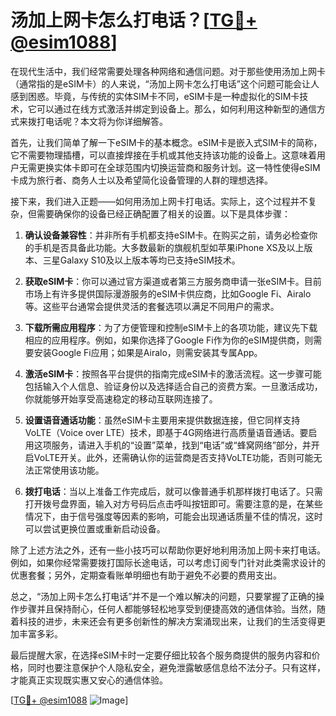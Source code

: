 # 汤加上网卡怎么打电话？[[TG💪+ @esim1088](https://t.me/s/esim1088)]

在现代生活中，我们经常需要处理各种网络和通信问题。对于那些使用汤加上网卡（通常指的是eSIM卡）的人来说，“汤加上网卡怎么打电话”这个问题可能会让人感到困惑。毕竟，与传统的实体SIM卡不同，eSIM卡是一种虚拟化的SIM卡技术，它可以通过在线方式激活并绑定到设备上。那么，如何利用这种新型的通信方式来拨打电话呢？本文将为你详细解答。

首先，让我们简单了解一下eSIM卡的基本概念。eSIM卡是嵌入式SIM卡的简称，它不需要物理插槽，可以直接焊接在手机或其他支持该功能的设备上。这意味着用户无需更换实体卡即可在全球范围内切换运营商和服务计划。这一特性使得eSIM卡成为旅行者、商务人士以及希望简化设备管理的人群的理想选择。

接下来，我们进入正题——如何用汤加上网卡打电话。实际上，这个过程并不复杂，但需要确保你的设备已经正确配置了相关的设置。以下是具体步骤：

1. **确认设备兼容性**：并非所有手机都支持eSIM卡。在购买之前，请务必检查你的手机是否具备此功能。大多数最新的旗舰机型如苹果iPhone XS及以上版本、三星Galaxy S10及以上版本等均已支持eSIM技术。

2. **获取eSIM卡**：你可以通过官方渠道或者第三方服务商申请一张eSIM卡。目前市场上有许多提供国际漫游服务的eSIM卡供应商，比如Google Fi、Airalo等。这些平台通常会提供灵活的套餐选项以满足不同用户的需求。

3. **下载所需应用程序**：为了方便管理和控制eSIM卡上的各项功能，建议先下载相应的应用程序。例如，如果你选择了Google Fi作为你的eSIM提供商，则需要安装Google Fi应用；如果是Airalo，则需安装其专属App。

4. **激活eSIM卡**：按照各平台提供的指南完成eSIM卡的激活流程。这一步骤可能包括输入个人信息、验证身份以及选择适合自己的资费方案。一旦激活成功，你就能够开始享受高速稳定的移动互联网连接了。

5. **设置语音通话功能**：虽然eSIM卡主要用来提供数据连接，但它同样支持VoLTE（Voice over LTE）技术，即基于4G网络进行高质量语音通话。要启用这项服务，请进入手机的“设置”菜单，找到“电话”或“蜂窝网络”部分，并开启VoLTE开关。此外，还需确认你的运营商是否支持VoLTE功能，否则可能无法正常使用该功能。

6. **拨打电话**：当以上准备工作完成后，就可以像普通手机那样拨打电话了。只需打开拨号盘界面，输入对方号码后点击呼叫按钮即可。需要注意的是，在某些情况下，由于信号强度等因素的影响，可能会出现通话质量不佳的情况，这时可以尝试更换位置或重新启动设备。

除了上述方法之外，还有一些小技巧可以帮助你更好地利用汤加上网卡来打电话。例如，如果你经常需要拨打国际长途电话，可以考虑订阅专门针对此类需求设计的优惠套餐；另外，定期查看账单明细也有助于避免不必要的费用支出。

总之，“汤加上网卡怎么打电话”并不是一个难以解决的问题，只要掌握了正确的操作步骤并且保持耐心，任何人都能够轻松地享受到便捷高效的通信体验。当然，随着科技的进步，未来还会有更多创新性的解决方案涌现出来，让我们的生活变得更加丰富多彩。

最后提醒大家，在选择eSIM卡时一定要仔细比较各个服务商提供的服务内容和价格，同时也要注意保护个人隐私安全，避免泄露敏感信息给不法分子。只有这样，才能真正实现既实惠又安心的通信体验。

[[TG💪+ @esim1088](https://t.me/s/esim1088) ![Image](https://i.postimg.cc/4NQfJmqS/Snipaste-2025-05-13-00-14-12.png)]